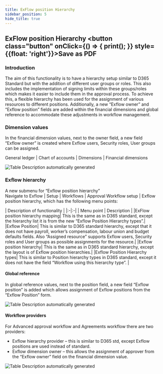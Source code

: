 ```yaml
---
title: ExFlow position Hierarchy
sidebar_position: 5
hide_title: true
---
```

## ExFlow position Hierarchy <button class="button" onClick={() => { print(); }} style={{float: 'right'}}>Save as PDF</button>

### Introduction
The aim of this functionality is to have a hierarchy setup similar to D365 Standard but with the addition of different user groups or roles. This also includes the implementation of signing limits within these groups/roles which makes it easier to include them in the approval process. To achieve this, a flexible hierarchy has been used for the assignment of various resources to different positions. Additionally, a new “Exflow owner” and “Exflow position” fields are added within the financial dimensions and global reference to accommodate these adjustments in workflow management.

### Dimension values
In the financial dimension values, next to the owner field, a new field “Exflow owner” is created where Exflow users, Security roles, User groups can be assigned.

General ledger | Chart of accounts | Dimensions | Financial dimensions

![Table Description automatically generated](@site/static/img/media/image561.png)

### Exflow hierarchy
A new submenu for “Exflow position hierarchy”<br/>
Navigate to Exflow | Setup | Workflows | Approval Workflow setup | Exflow position hierarchy, which has the following menu points: 

| Description of functionality |
|:-|:-|
| Menu point | Description |
|ExFlow position hierarchy mapping| This is the same as in D365 standard, except the hierarchy list it is from the new “Exflow Position Hierarchy types”.|
|Exflow Position| This is similar to D365 standard hierarchy, except that it does not have payroll, worker’s compensation, labour union and budget defaults fields. Also “Assigned resource” supports Exflow users, Security roles and User groups as possible assignments for the resource.|
|Exflow position hierarchy| This is the same as in D365 standard hierarchy, except the layout is of Exflow position hierarchies.|
|Exflow Position Hierarchy types| This is similar to Position hierarchy types in D365 standard, except it does not have the field “Workflow using this hierarchy type”. |

#### Global reference
In global reference values, next to the position field, a new field “Exflow position” is added which allows assignment of Exflow positions from the “Exflow Position” form. 

![Table Description automatically generated](@site/static/img/media/image562.png)

#### Workflow providers
For Advanced approval workflow and Agreements workflow there are two providers:

- Exflow hierarchy provider – this is similar to D365 std, except Exflow positions are used instead of standard. 
- Exflow dimension owner – this allows the assignment of approver from the “Exflow owner” field on the financial dimension value. 

![Table Description automatically generated](@site/static/img/media/image563.png)
